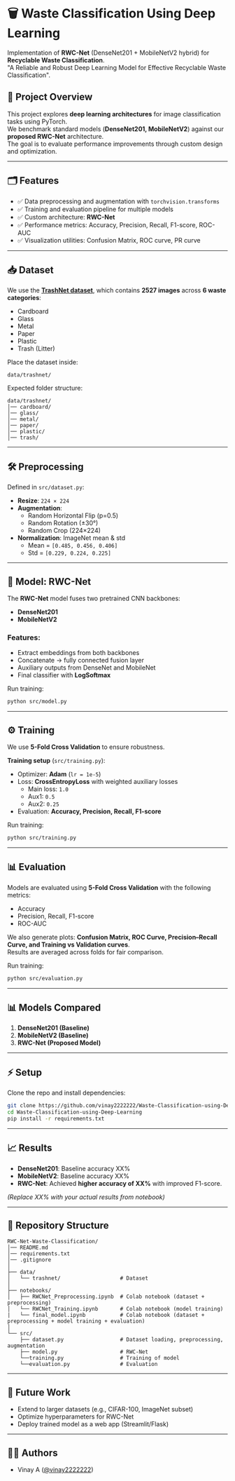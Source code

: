 # 🗑️ Waste Classification Using Deep Learning  

Implementation of **RWC-Net** (DenseNet201 + MobileNetV2 hybrid) for **Recyclable Waste Classification**.  
"A Reliable and Robust Deep Learning Model for Effective Recyclable Waste Classification".  

## 📌 Project Overview
This project explores **deep learning architectures** for image classification tasks using PyTorch.  
We benchmark standard models (**DenseNet201, MobileNetV2**) against our **proposed RWC-Net** architecture.  
The goal is to evaluate performance improvements through custom design and optimization.

---

## 🗂️ Features
- ✅ Data preprocessing and augmentation with `torchvision.transforms`
- ✅ Training and evaluation pipeline for multiple models
- ✅ Custom architecture: **RWC-Net**
- ✅ Performance metrics: Accuracy, Precision, Recall, F1-score, ROC-AUC
- ✅ Visualization utilities: Confusion Matrix, ROC curve, PR curve

---
## 📥 Dataset
We use the [**TrashNet dataset**](https://github.com/garythung/trashnet), which contains **2527 images** across **6 waste categories**:  
- Cardboard  
- Glass  
- Metal  
- Paper  
- Plastic  
- Trash (Litter)  

Place the dataset inside:
```
data/trashnet/
```

Expected folder structure:
```
data/trashnet/
│── cardboard/
│── glass/
│── metal/
│── paper/
│── plastic/
│── trash/
```

---

## 🛠️ Preprocessing
Defined in `src/dataset.py`:  
- **Resize**: `224 × 224`  
- **Augmentation**:  
  - Random Horizontal Flip (p=0.5)  
  - Random Rotation (±30°)  
  - Random Crop (224×224)  
- **Normalization**: ImageNet mean & std  
  - Mean = `[0.485, 0.456, 0.406]`  
  - Std = `[0.229, 0.224, 0.225]`  

---

## 🤖 Model: RWC-Net
The **RWC-Net** model fuses two pretrained CNN backbones:  
- **DenseNet201**  
- **MobileNetV2**  

### Features:
- Extract embeddings from both backbones  
- Concatenate → fully connected fusion layer  
- Auxiliary outputs from DenseNet and MobileNet  
- Final classifier with **LogSoftmax**  

Run training:
```bash
python src/model.py
```
---

## ⚙️ Training
We use **5-Fold Cross Validation** to ensure robustness.  

**Training setup** (`src/training.py`):  
- Optimizer: **Adam** (`lr = 1e-5`)  
- Loss: **CrossEntropyLoss** with weighted auxiliary losses  
  - Main loss: `1.0`  
  - Aux1: `0.5`  
  - Aux2: `0.25`  
- Evaluation: **Accuracy, Precision, Recall, F1-score**  

Run training:
```bash
python src/training.py
```
---

## 📊 Evaluation
Models are evaluated using **5-Fold Cross Validation** with the following metrics:  
- Accuracy  
- Precision, Recall, F1-score  
- ROC-AUC  

We also generate plots: **Confusion Matrix, ROC Curve, Precision–Recall Curve, and Training vs Validation curves**.  
Results are averaged across folds for fair comparison.  

Run training:
```bash
python src/evaluation.py
```
---

## 📊 Models Compared
1. **DenseNet201 (Baseline)**
2. **MobileNetV2 (Baseline)**
3. **RWC-Net (Proposed Model)**

---

## ⚡ Setup
Clone the repo and install dependencies:
```bash
git clone https://github.com/vinay2222222/Waste-Classification-using-Deep-Learning.git
cd Waste-Classification-using-Deep-Learning
pip install -r requirements.txt
```

---

## 📈 Results
- **DenseNet201**: Baseline accuracy XX%  
- **MobileNetV2**: Baseline accuracy XX%  
- **RWC-Net**: Achieved **higher accuracy of XX%** with improved F1-score.  

*(Replace XX% with your actual results from notebook)*

---

## 📂 Repository Structure
```
RWC-Net-Waste-Classification/
│── README.md
│── requirements.txt
│── .gitignore
│
├── data/
│   └── trashnet/                   # Dataset
│
├── notebooks/
│   ├── RWCNet_Preprocessing.ipynb  # Colab notebook (dataset + preprocessing)
│   └── RWCNet_Training.ipynb       # Colab notebook (model training)
|   └── final_model.ipynb           # Colab notebook (dataset + preprocessing + model training + evaluation)
│
└── src/
    ├── dataset.py                  # Dataset loading, preprocessing, augmentation
    ├── model.py                    # RWC-Net
    └──training.py                  # Training of model
    └──evaluation.py                # Evaluation
```

---

## 🔮 Future Work
- Extend to larger datasets (e.g., CIFAR-100, ImageNet subset)
- Optimize hyperparameters for RWC-Net
- Deploy trained model as a web app (Streamlit/Flask)

---

## 👨‍💻 Authors
- Vinay A ([@vinay2222222](https://github.com/vinay2222222))  
